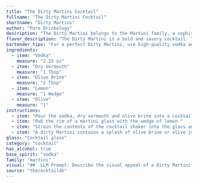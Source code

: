 ```yaml
---
title: "The Dirty Martini Cocktail"
fullname: "The Dirty Martini Cocktail"
shortname: "Dirty Martini"
author: "Pure Drinkology"
description: "The Dirty Martini belongs to the Martini family, a sophisticated and iconic cocktail group.  Originating in the late 19th century, the Dirty Martini adds a salty, briny edge to the classic Martini with olive brine, a twist that gained popularity in the mid-20th century. "
flavor_description: "The Dirty Martini is a bold and savory cocktail. The vodka provides a smooth, clean base, while the dry vermouth adds a subtle, herbal dryness. The olive brine introduces a briny, salty character, enhancing the overall savory profile. A touch of lemon brightens the cocktail, creating a delightful balance between salty, savory, and citrusy notes. The olive garnish adds a final touch of salty and briny flavor. "
bartender_tips: "For a perfect Dirty Martini, use high-quality vodka and dry vermouth.  The key is the olive brine – a little goes a long way. Start with a dash and adjust to taste, ensuring it's just dirty enough.  Garnish with a lemon twist and a plump olive – the colder the better.  Chill everything beforehand for a crisp, satisfying drink. "
ingredients:
  - item: "Vodka"
    measure: "2.25 oz"
  - item: "Dry Vermouth"
    measure: "1 Tbsp"
  - item: "Olive Brine"
    measure: "2 Tbsp"
  - item: "Lemon"
    measure: "1 Wedge"
  - item: "Olive"
    measure: "1"
instructions:
  - item: "Pour the vodka, dry vermouth and olive brine into a cocktail shaker with a handful of ice and shake well."
  - item: "Rub the rim of a martini glass with the wedge of lemon."
  - item: "Strain the contents of the cocktail shaker into the glass and add the olive."
  - item: "A dirty Martini contains a splash of olive brine or olive juice and is typically garnished with an olive."
glass: "Cocktail glass"
category: "cocktail"
has_alcohol: true
base_spirit: "vodka"
family: "martini"
visual: "##  LLM Prompt: Describe the visual appeal of a Dirty Martini**Imagine a classic martini glass, chilled and sweating with condensation. Inside, a vibrant, almost ethereal, clear liquid swirls, its surface shimmering with a delicate layer of olive brine. Tiny, translucent ice cubes clink together softly as the glass is tilted.  A plump, green olive, glistening with brine, rests languidly on the rim, its plumpness contrasting with the sleekness of the glass.  A sliver of lemon peel, twisted into a graceful spiral, adds a touch of citrusy color and aromatic complexity. **In a few sentences, describe the visual appeal of this Dirty Martini. Focus on the interplay of textures, colors, and shapes to capture its essence.** "
source: "thecocktaildb"
---
```


